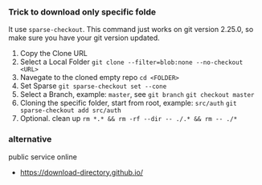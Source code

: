### Trick to download only specific folde

It use `sparse-checkout`. This command just works on
git version 2.25.0, so make sure you have your git version updated.

1. Copy the Clone URL
2. Select a Local Folder
    `git clone --filter=blob:none --no-checkout <URL>`
3. Navegate to the cloned empty repo
    `cd <FOLDER>`
4. Set Sparse
    `git sparse-checkout set --cone`
5. Select a Branch, example: `master`, see `git branch`
    `git checkout master`
6. Cloning the specific folder, start from root, example: `src/auth`
    `git sparse-checkout add src/auth`
7. Optional. clean up `rm *.* && rm -rf --dir -- ./.* && rm -- ./*` 
### alternative

public service online

- https://download-directory.github.io/
